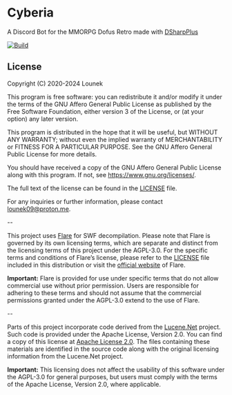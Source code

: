 # Cyberia
A Discord Bot for the MMORPG Dofus Retro made with [DSharpPlus](https://github.com/DSharpPlus/DSharpPlus)

[![Build](https://github.com/Lounek09/Cyberia/actions/workflows/build-validation.yml/badge.svg)](https://github.com/Lounek09/Cyberia/actions/workflows/build-validation.yml)

## License
Copyright (C) 2020-2024 Lounek

This program is free software: you can redistribute it and/or modify
it under the terms of the GNU Affero General Public License as published
by the Free Software Foundation, either version 3 of the License, or
(at your option) any later version.

This program is distributed in the hope that it will be useful,
but WITHOUT ANY WARRANTY; without even the implied warranty of
MERCHANTABILITY or FITNESS FOR A PARTICULAR PURPOSE.  See the
GNU Affero General Public License for more details.

You should have received a copy of the GNU Affero General Public License
along with this program.  If not, see <https://www.gnu.org/licenses/>.

The full text of the license can be found in the [LICENSE](LICENSE) file.

For any inquiries or further information, please contact <a href="mailto:lounek09@proton.me">lounek09@proton.me</a>.

--

This project uses [Flare](http://www.nowrap.de/flare.html) for SWF decompilation. Please note that Flare is governed by its own licensing terms, which are separate and distinct from the licensing terms of this project under the AGPL-3.0. For the specific terms and conditions of Flare’s license, please refer to the [LICENSE](Cyberia.Langzilla/flare/LICENSE.TXT) file included in this distribution or visit the [official website](http://www.nowrap.de/flare.html) of Flare.

**Important:** Flare is provided for use under specific terms that do not allow commercial use without prior permission. Users are responsible for adhering to these terms and should not assume that the commercial permissions granted under the AGPL-3.0 extend to the use of Flare.

--

Parts of this project incorporate code derived from the [Lucene.Net](https://github.com/apache/lucenenet) project. Such code is provided under the Apache License, Version 2.0. You can find a copy of this license at [Apache License 2.0](http://www.apache.org/licenses/LICENSE-2.0). The files containing these materials are identified in the source code along with the original licensing information from the Lucene.Net project.

**Important:** This licensing does not affect the usability of this software under the AGPL-3.0 for general purposes, but users must comply with the terms of the Apache License, Version 2.0, where applicable.
